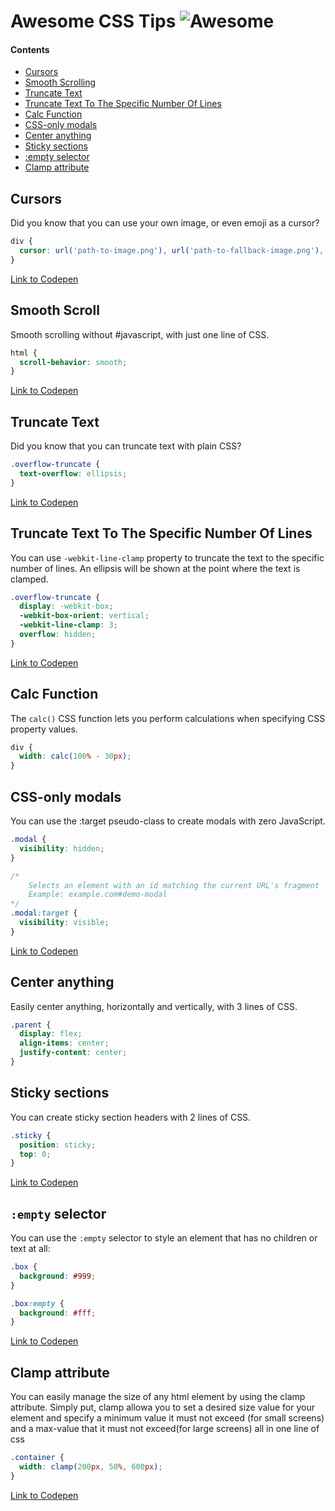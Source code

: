 # Awesome CSS Tips ![Awesome][awesome-badge]

#### Contents

- [Cursors](#cursors)
- [Smooth Scrolling](#smooth-scroll)
- [Truncate Text](#truncate-text)
- [Truncate Text To The Specific Number Of Lines](#truncate-text-to-the-specific-number-of-lines)
- [Calc Function](#calc-function)
- [CSS-only modals](#css-only-modals)
- [Center anything](#center-anything)
- [Sticky sections](#sticky-sections)
- [:empty selector](#empty-selector)
- [Clamp attribute](#clamp-attribute)

## Cursors

Did you know that you can use your own image, or even emoji as a cursor?

```css
div {
  cursor: url('path-to-image.png'), url('path-to-fallback-image.png'), auto;
}
```

[Link to Codepen](https://codepen.io/denic/pen/bGVpOPj)

## Smooth Scroll

Smooth scrolling without #javascript, with just one line of CSS.

```css
html {
  scroll-behavior: smooth;
}
```

[Link to Codepen](https://codepen.io/denic/pen/bGVeYqN)

## Truncate Text

Did you know that you can truncate text with plain CSS?

```css
.overflow-truncate {
  text-overflow: ellipsis;
}
```

[Link to Codepen](https://codepen.io/denic/pen/LYpZKMg)

## Truncate Text To The Specific Number Of Lines

You can use `-webkit-line-clamp` property to truncate the text to the specific number of lines. An ellipsis will be shown at the point where the text is clamped.

```css
.overflow-truncate {
  display: -webkit-box;
  -webkit-box-orient: vertical;
  -webkit-line-clamp: 3;
  overflow: hidden;
}
```

[Link to Codepen](https://codepen.io/denic/pen/pojEKGX)

## Calc Function

The `calc()` CSS function lets you perform calculations when specifying CSS property values.

```css
div {
  width: calc(100% - 30px);
}
```

## CSS-only modals

You can use the :target pseudo-class to create modals with zero JavaScript.

```css
.modal {
  visibility: hidden;
}

/*
    Selects an element with an id matching the current URL's fragment
    Example: example.com#demo-modal
*/
.modal:target {
  visibility: visible;
}
```

[Link to Codepen](https://codepen.io/denic/pen/ZEbKgPp)

## Center anything

Easily center anything, horizontally and vertically, with 3 lines of CSS.

```css
.parent {
  display: flex;
  align-items: center;
  justify-content: center;
}
```

## Sticky sections

You can create sticky section headers with 2 lines of CSS.

```css
.sticky {
  position: sticky;
  top: 0;
}
```

[Link to Codepen](https://codepen.io/denic/pen/jObYpaP)

## `:empty` selector

You can use the `:empty` selector to style an element that has no children or text at all:

```css
.box {
  background: #999;
}

.box:empty {
  background: #fff;
}
```

[Link to Codepen](https://codepen.io/denic/pen/KKMpZdP)

## Clamp attribute

You can easily manage the size of any html element by using the clamp attribute.
Simply put, clamp allowa you to set a desired size value for your element and specify a minimum value it must not exceed (for small screens) and a max-value that it must not exceed(for large screens) all in one line of css

```css
.container {
  width: clamp(200px, 50%, 600px);
}
```

[Link to Codepen](https://codepen.io/iyanushow/project/full/XwpaVP)

[awesome-badge]: https://cdn.rawgit.com/sindresorhus/awesome/d7305f38d29fed78fa85652e3a63e154dd8e8829/media/badge.svg

